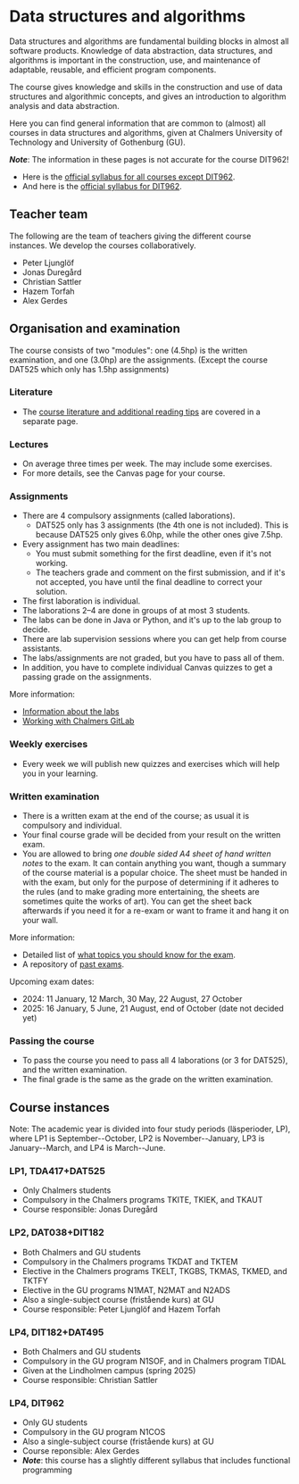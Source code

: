 # Data structures and algorithms

Data structures and algorithms are fundamental building blocks in almost all software products. Knowledge of data abstraction, data structures, and algorithms is important in the construction, use, and maintenance of adaptable, reusable, and efficient program components.

The course gives knowledge and skills in the construction and use of data structures and algorithmic concepts, and gives an introduction to algorithm analysis and data abstraction.

Here you can find general information that are common to (almost) all courses in data structures and algorithms, given at Chalmers University of Technology and University of Gothenburg (GU).

***Note***: The information in these pages is not accurate for the course DIT962!

- Here is the [official syllabus for all courses except DIT962](syllabus.md).
- And here is the [official syllabus for DIT962](https://kursplaner.gu.se/pdf/kurs/en/DIT962.pdf).

## Teacher team

The following are the team of teachers giving the different course instances. We develop the courses collaboratively.

- Peter Ljunglöf
- Jonas Duregård
- Christian Sattler
- Hazem Torfah
- Alex Gerdes

## Organisation and examination

The course consists of two "modules": one (4.5hp) is the written examination, and one (3.0hp) are the assignments. (Except the course DAT525 which only has 1.5hp assignments)

### Literature

- The [course literature and additional reading tips](literature.md) are covered in a separate page.

### Lectures

- On average three times per week. The may include some exercises.
- For more details, see the Canvas page for your course.

### Assignments

- There are 4 compulsory assignments (called laborations).
  - DAT525 only has 3 assignments (the 4th one is not included). This is because DAT525 only gives 6.0hp, while the other ones give 7.5hp.
- Every assignment has two main deadlines:
  - You must submit something for the first deadline, even if it's not working.
  - The teachers grade and comment on the first submission, and if it's not accepted, you have until the final deadline to correct your solution.
- The first laboration is individual.
- The laborations 2–4 are done in groups of at most 3 students.
- The labs can be done in Java or Python, and it's up to the lab group to decide.
- There are lab supervision sessions where you can get help from course assistants.
- The labs/assignments are not graded, but you have to pass all of them.
- In addition, you have to complete individual Canvas quizzes to get a passing grade on the assignments.

More information:
- [Information about the labs](lab-info.md)
- [Working with Chalmers GitLab](chalmers-gitlab.md)

### Weekly exercises

- Every week we will publish new quizzes and exercises which will help you in your learning.

### Written examination

- There is a written exam at the end of the course; as usual it is compulsory and individual.
- Your final course grade will be decided from your result on the written exam. 
- You are allowed to bring *one double sided A4 sheet of hand written notes* to the exam. It can contain anything you want, though a summary of the course material is a popular choice. The sheet must be handed in with the exam, but only for the purpose of determining if it adheres to the rules (and to make grading more entertaining, the sheets are sometimes quite the works of art). You can get the sheet back afterwards if you need it for a re-exam or want to frame it and hang it on your wall.

More information:
- Detailed list of [what topics you should know for the exam](exam-topics.md).
- A repository of [past exams](https://github.com/ChalmersGU-data-structure-courses/past-exams).

Upcoming exam dates:
- 2024: 11 January, 12 March, 30 May, 22 August, 27 October
- 2025: 16 January, 5 June, 21 August, end of October (date not decided yet)

### Passing the course

- To pass the course you need to pass all 4 laborations (or 3 for DAT525), and the written examination.
- The final grade is the same as the grade on the written examination.

## Course instances

Note: The academic year is divided into four study periods (läsperioder, LP), where LP1 is September--October, LP2 is November--January, LP3 is January--March, and LP4 is March--June.

### LP1, TDA417+DAT525
- Only Chalmers students
- Compulsory in the Chalmers programs TKITE, TKIEK, and TKAUT
- Course responsible: Jonas Duregård

### LP2, DAT038+DIT182
- Both Chalmers and GU students
- Compulsory in the Chalmers programs TKDAT and TKTEM
- Elective in the Chalmers programs TKELT, TKGBS, TKMAS, TKMED, and TKTFY
- Elective in the GU programs N1MAT, N2MAT and N2ADS
- Also a single-subject course (fristående kurs) at GU
- Course responsible: Peter Ljunglöf and Hazem Torfah

### LP4, DIT182+DAT495
- Both Chalmers and GU students
- Compulsory in the GU program N1SOF, and in Chalmers program TIDAL
- Given at the Lindholmen campus (spring 2025)
- Course responsible: Christian Sattler

### LP4, DIT962
- Only GU students
- Compulsory in the GU program N1COS
- Also a single-subject course (fristående kurs) at GU
- Course reponsible: Alex Gerdes
- ***Note***: this course has a slightly different syllabus that includes functional programming

